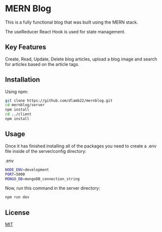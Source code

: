 # MERN Blog

This is a fully functional blog that was built using the MERN stack.

The useReducer React Hook is used for state management.

## Key Features

Create, Read, Update, Delete blog articles, upload a blog image and search for articles based on the article tags.

## Installation

Using npm:

```bash
git clone https://github.com/dlamb22/mernblog.git
cd mernblog/server
npm install
cd ../client
npm install
```

## Usage

Once it has finished installing all of the packages you need to create a .env file inside of the server/config directory:

.env
```bash
NODE_ENV=development
PORT=5000
MONGO_DB=mongoDB_connection_string
```
Now, run this command in the server directory:

```bash
npm run dev
```

## License

[MIT](https://choosealicense.com/licenses/mit/)

